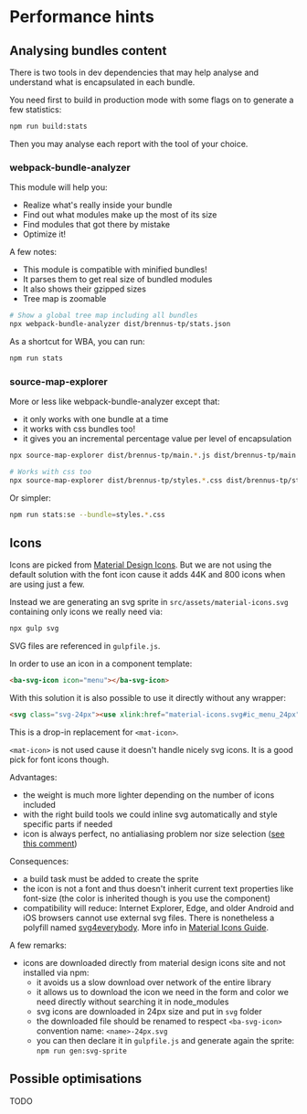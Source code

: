 
# Performance hints

## Analysing bundles content

There is two tools in dev dependencies that may help analyse and understand what is encapsulated in each bundle.

You need first to build in production mode with some flags on to generate a few statistics:

```bash
npm run build:stats
```

Then you may analyse each report with the tool of your choice.

### webpack-bundle-analyzer

This module will help you:

- Realize what's really inside your bundle
- Find out what modules make up the most of its size
- Find modules that got there by mistake
- Optimize it!

A few notes:

- This module is compatible with minified bundles!
- It parses them to get real size of bundled modules
- It also shows their gzipped sizes
- Tree map is zoomable

```bash
# Show a global tree map including all bundles
npx webpack-bundle-analyzer dist/brennus-tp/stats.json
```

As a shortcut for WBA, you can run:

```bash
npm run stats
```

### source-map-explorer

More or less like webpack-bundle-analyzer except that:

- it only works with one bundle at a time
- it works with css bundles too!
- it gives you an incremental percentage value per level of encapsulation

```bash
npx source-map-explorer dist/brennus-tp/main.*.js dist/brennus-tp/main.*.js.map

# Works with css too
npx source-map-explorer dist/brennus-tp/styles.*.css dist/brennus-tp/styles.*.css.map
```

Or simpler:
```bash
npm run stats:se --bundle=styles.*.css
```

## Icons

Icons are picked from [Material Design Icons]. But we are not using the default solution with the font icon cause it adds 44K and 800 icons when are using just a few.

Instead we are generating an svg sprite in `src/assets/material-icons.svg` containing only icons we really need via:

```bash
npx gulp svg
```

SVG files are referenced in `gulpfile.js`.

In order to use an icon in a component template:

```html
<ba-svg-icon icon="menu"></ba-svg-icon>
```

With this solution it is also possible to use it directly without any wrapper:

```html
<svg class="svg-24px"><use xlink:href="material-icons.svg#ic_menu_24px"></use></svg>
```

This is a drop-in replacement for `<mat-icon>`.

`<mat-icon>` is not used cause it doesn't handle nicely svg icons. It is a good pick for font icons though.

Advantages:

- the weight is much more lighter depending on the number of icons included
- with the right build tools we could inline svg automatically and style specific parts if needed
- icon is always perfect, no antialiasing problem nor size selection ([see this comment](https://github.com/google/material-design-icons/issues/582#issuecomment-287492782))

Consequences:

- a build task must be added to create the sprite
- the icon is not a font and thus doesn't inherit current text properties like font-size (the color is inherited though is you use the component)
- compatibility will reduce: Internet Explorer, Edge, and older Android and iOS browsers cannot use external svg files. There is nonetheless a polyfill named [svg4everybody](https://github.com/jonathantneal/svg4everybody). More info in [Material Icons Guide].

A few remarks:

- icons are downloaded directly from material design icons site and not installed via npm:
    - it avoids us a slow download over network of the entire library
    - it allows us to download the icon we need in the form and color we need directly without searching it in node_modules
    - svg icons are downloaded in 24px size and put in `svg` folder
    - the downloaded file should be renamed to respect `<ba-svg-icon>` convention name: `<name>-24px.svg`
    - you can then declare it in `gulpfile.js` and generate again the sprite: `npm run gen:svg-sprite`

## Possible optimisations

TODO

[SVG sprite]: https://github.com/google/material-design-icons/tree/master/sprites
[Material Design Icons]: https://github.com/google/material-design-icons
[Material Icons Guide]: http://google.github.io/material-design-icons/
[Material Icons]: https://github.com/marella/material-icons

